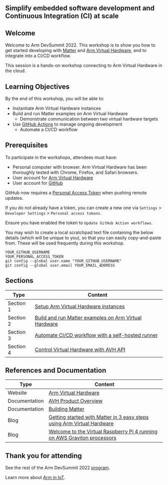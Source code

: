 Simplify embedded software development and Continuous Integration (CI) at scale
---
## Welcome

Welcome to Arm DevSummit 2022. This workshop is to show you how to get started developing with [Matter](https://buildwithmatter.com) and [Arm Virtual Hardware](https://www.arm.com/products/development-tools/simulation/virtual-hardware), and to integrate into a CI/CD workflow.

This session is a hands-on workshop connecting to Arm Virtual Hardware in the cloud.

## Learning Objectives

By the end of this workshop, you will be able to:
* Instantiate Arm Virtual Hardware instances
* Build and run Matter examples on Arm Virtual Hardware
  * Demonstrate communication between two virtual hardware targets
* Use [GitHub Actions](https://github.com/features/actions) to manage ongoing development
  * Automate a CI/CD workflow

## Prerequisites

To participate in the workshops, attendees must have:

 - Personal computer with browser. Arm Virtual Hardware has been thoroughly tested with Chrome, Firefox, and Safari browsers.
 - User account for [Arm Virtual Hardware](https://avh.arm.com/)
 - User account for [GitHub](https://github.com/)

GitHub now requires a [Personal Access Token](https://docs.github.com/en/authentication/keeping-your-account-and-data-secure/creating-a-personal-access-token) when pushing remote updates.

If you do not already have a token, you can create a new one via `Settings` > `Developer Settings` > `Personal access tokens`.

Ensure you have enabled the token to `Update GitHub Action workflows`.

You may wish to create a local scratchpad text file containing the below details (which will be unique to you), so that you can easily copy-and-paste from. These will be used frequently during this workshop.
```
YOUR_GITHUB_USERNAME
YOUR_PERSONAL_ACCESS_TOKEN
git config --global user.name "YOUR_GITHUB_USERNAME"
git config --global user.email YOUR_EMAIL_ADDRESS
```

## Sections

|      Type   | Content       |
| ---         | ---           |
| Section 1   | [Setup Arm Virtual Hardware instances](/1_setup.md) |
| Section 2   | [Build and run Matter examples on Arm Virtual Hardware](/2_build.md) |
| Section 3   | [Automate CI/CD workflow with a self-hosted runner](/3_cicdsh.md) |
| Section 4   | [Control Virtual Hardware with AVH API](/4_cicdapi.md) |

## References and Documentation

| Type          | Content             |
| ---           | ---                 |
| Website       | [Arm Virtual Hardware](https://avh.arm.com)      |
| Documentation | [AVH Product Overview](https://arm-software.github.io/AVH/main/overview/html/index.html) |
| Documentation | [Building Matter](https://github.com/project-chip/connectedhomeip/blob/master/docs/guides/BUILDING.md) |
| Blog          | [Getting started with Matter in 3 easy steps using Arm Virtual Hardware](https://community.arm.com/arm-community-blogs/b/internet-of-things-blog/posts/getting-started-with-matter-using-arm-virtual-hardware)
| Blog          | [Welcome to the Virtual Raspberry Pi 4 running on AWS Graviton processors](https://dev.to/aws-builders/welcome-to-the-virtual-raspberry-pi-4-running-on-aws-graviton-processors-2o8e) |

## Thank you for attending

See the rest of the Arm DevSummit 2022 [program](https://devsummit.arm.com).

Learn more about [Arm in IoT](https://www.arm.com/solutions/iot).
